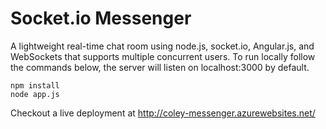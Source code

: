 # Socket.io Messenger
A lightweight real-time chat room using node.js, socket.io, Angular.js, and WebSockets that supports multiple concurrent users. To run locally follow the commands below, the server will listen on localhost:3000 by default.

```
npm install
node app.js
```

Checkout a live deployment at http://coley-messenger.azurewebsites.net/
